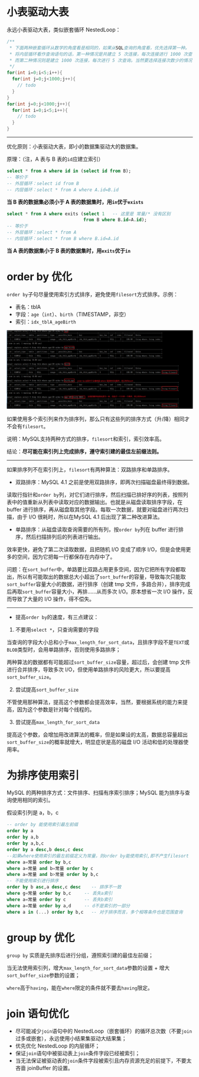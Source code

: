 # 小表驱动大表

永远小表驱动大表，类似嵌套循环 NestedLoop：

```java
/**
 * 下面两种嵌套循环从数学的角度看是相同的，如果从SQL查询的角度看，优先选择第一种。
 * 将内层循环看作查询语句的话，第一种情况是共建立 5 次连接，每次连接进行 1000 次查询，
 * 而第二种情况则是建立 1000 次连接，每次进行 5 次查询。当然要选择连接次数少的情况一。
 */
for(int i=0;i<5;i++){
  for(int j=0;j<1000;j++){
    // todo
  }
}
for(int j=0;j<1000;j++){
  for(int i=0;i<5;i++){
    // todo
  }
}
```

---

优化原则：小表驱动大表，即小的数据集驱动大的数据集。

原理：（注，A 表与 B 表的`id`应建立索引）

```sql
select * from A where id in (select id from B);
-- 等价于
-- 外层循环：select id from B
-- 内层循环：select * from A where A.id=B.id
```

**当 B 表的数据集必须小于 A 表的数据集时，用`in`优于`exists`**

```sql
select * from A where exits (select 1	-- 这里是 常量/* 没有区别
                             from B where B.id=A.id);
-- 等价于
-- 外层循环：select * from A
-- 内层循环：select * from B where B.id=A.id
```

**当 A 表的数据集小于 B 表的数据集时，用`exits`优于`in`**



# order by 优化

`order by`子句尽量使用索引方式排序，避免使用`filesort`方式排序。示例：

- 表名：tblA
- 字段：`age`（`int`）、`birth`（TIMESTAMP，非空）
- 索引：`idx_tblA_ageBirth`

![](../images/MySQL-orderBy1.png)

如果使用多个索引列来作为排序列，那么只有这些列的排序方式（升/降）相同才不会有`filesort`。

说明：MySQL支持两种方式的排序，`filesort`和索引，索引效率高。

结论：**尽可能在索引列上完成排序，遵守索引建的最佳左前缀法则。**

---

如果排序列不在索引列上，`filesort`有两种算法：双路排序和单路排序。

- 双路排序：MySQL 4.1 之前是使用双路排序，即两次扫描磁盘最终得到数据。

读取行指针和`order by`列，对它们进行排序，然后扫描已排好序的列表，按照列表中的值重新从列表中读取对应的数据输出。也就是从磁盘读取排序字段，在 buffer 进行排序，再从磁盘取其他字段。每取一次数据，就要对磁盘进行两次扫描，由于 I/O 很耗时，所以在MySQL 4.1 后出现了第二种改进算法。

- 单路排序：从磁盘读取查询需要的所有列，按`order by`列在 buffer 进行排序，然后扫描排列后的列表进行输出。

效率更快，避免了第二次读取数据，且把随机 I/O 变成了顺序 I/O，但是会使用更多的空间，因为它把每一行都保存在内存中了。

问题：在`sort_buffer`中，单路要比双路占用更多空间，因为它把所有字段都取出，所以有可能取出的数据总大小超出了`sort_buffer`的容量，导致每次只能取`sort_buffer`容量大小的数据，进行排序（创建 tmp 文件，多路合并），排序完成后再取`sort_buffer`容量大小，再排......从而多次 I/O。原本想省一次 I/O 操作，反而导致了大量的 I/O 操作，得不偿失。

---

- 提高`order by`的速度，有三点建议：

1. 不要用`select *`，只查询需要的字段

当查询的字段大小总和小于`max_length_for_sort_data`，且排序字段不是`TEXT`或`BLOB`类型时，会用单路排序，否则使用多路排序；

两种算法的数据都有可能超过`sort_buffer_size`容量，超过后，会创建 tmp 文件进行合并排序，导致多次 I/O，但使用单路排序的风险更大，所以要提高`sort_buffer_size`。

2. 尝试提高`sort_buffer_size`

不管使用那种算法，提高这个参数都会提高效率，当然，要根据系统的能力来提高，因为这个参数是针对每个线程的。

3. 尝试提高`max_length_for_sort_data`

提高这个参数，会增加用改进算法的概率，但是如果设的太高，数据总容量超出`sort_buffer_size`的概率就增大，明显症状是高的磁盘 I/O 活动和低的处理器使用率。



# 为排序使用索引

MySQL 的两种排序方式：文件排序、扫描有序索引排序；MySQL 能为排序与查询使用相同的索引。

假设索引列是 a，b，c

```sql
-- order by 能使用索引最左前缀
order by a
order by a,b
order by a,b,c
order by a desc,b desc,c desc
--如果where使用索引的最左前缀定义为常量，则order by能使用索引,即不产生filesort
where a=常量 order by b,c
where a=常量 and b=常量 order by c
where a=常量 and b>常量 order by b,c
-- 不能使用索引进行排序
order by b asc,a desc,c desc	-- 排序不一致
where g=常量 order by b,c		-- 丢失a索引
where a=常量 order by c		-- 丢失b索引
where a=常量 order by a,d		-- d不是索引的一部分
where a in (...) order by b,c	-- 对于排序而言，多个相等条件也是范围查询
```



# group by 优化

`group by` 实质是先排序后进行分组，遵照索引建的最佳左前缀；

当无法使用索引列，增大`max_length_for_sort_data`参数的设置 + 增大`sort_buffer_size`参数的设置；

`where`高于`having`，能在`where`限定的条件就不要去`having`限定。



# join 语句优化

- 尽可能减少`join`语句中的 NestedLoop（嵌套循环）的循环总次数（不要`join`过多或嵌套），永远使用小结果集驱动大结果集；
- 优先优化 NestedLoop 的内层循环；
- 保证`join`语句中被驱动表上`join`条件字段已经被索引；
- 当无法保证被驱动表的`join`条件字段被索引且内存资源充足的前提下，不要太吝啬 joinBuffer 的设置。





